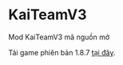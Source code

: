 # KaiTeamV3
Mod KaiTeamV3 mã nguồn mở

Tải game phiên bản 1.8.7 [tại đây](http://dl.teamobi.com/drive/get/fo).
